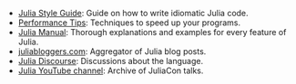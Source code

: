 - [Julia Style Guide](http://docs.julialang.org/en/stable/manual/style-guide/): Guide on how to write idiomatic Julia code.
- [Performance Tips](http://docs.julialang.org/en/stable/manual/performance-tips/): Techniques to speed up your programs.
- [Julia Manual](https://docs.julialang.org/): Thorough explanations and examples for every feature of Julia.
- [juliabloggers.com](http://www.juliabloggers.com/): Aggregator of Julia blog posts.
- [Julia Discourse](https://discourse.julialang.org/): Discussions about the language.
- [Julia YouTube channel](https://www.youtube.com/user/JuliaLanguage): Archive of JuliaCon talks.
